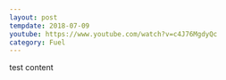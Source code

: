 ```yaml
---
layout: post
tempdate: 2018-07-09
youtube: https://www.youtube.com/watch?v=c4J76MgdyQc
category: Fuel
---
```

test content